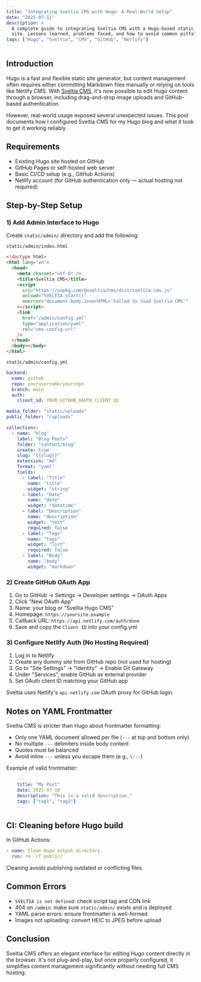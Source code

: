 ```yaml
---
title: "Integrating Sveltia CMS with Hugo: A Real-World Setup"
date: "2025-07-11"
description: >
  A complete guide to integrating Sveltia CMS with a Hugo-based static
  site. Lessons learned, problems faced, and how to avoid common pitfalls.
tags: ["Hugo", "Sveltia", "CMS", "GitHub", "Netlify"]
---
```


## Introduction

Hugo is a fast and flexible static site generator, but content management often
requires either committing Markdown files manually or relying on tools like
Netlify CMS. With [Sveltia CMS](https://github.com/sveltia/sveltia-cms),
it's now possible to edit Hugo content through a browser, including
drag-and-drop image uploads and GitHub-based authentication.

However, real-world usage exposed several unexpected issues. This post documents
how I configured Sveltia CMS for my Hugo blog
and what it took to get it working reliably.

## Requirements

- Existing Hugo site hosted on GitHub
- GitHub Pages or self-hosted web server
- Basic CI/CD setup (e.g., GitHub Actions)
- Netlify account (for GitHub authentication only — actual hosting not required)

## Step-by-Step Setup

### 1) Add Admin Interface to Hugo

Create `static/admin/` directory and add the following:

`static/admin/index.html`

```html
<!doctype html>
<html lang="en">
  <head>
    <meta charset="utf-8" />
    <title>Sveltia CMS</title>
    <script
      src="https://unpkg.com/@sveltia/cms/dist/sveltia-cms.js"
      onload="SVELTIA.start()"
      onerror="document.body.innerHTML='Failed to load Sveltia CMS'"
    ></script>
    <link
      href="/admin/config.yml"
      type="application/yaml"
      rel="cms-config-url"
    />
  </head>
  <body></body>
</html>
```

`static/admin/config.yml`

```yml
backend:
  name: github
  repo: yourusername/yourrepo
  branch: main
  auth:
    client_id: YOUR_GITHUB_OAUTH_CLIENT_ID

media_folder: "static/uploads"
public_folder: "/uploads"

collections:
  - name: "blog"
    label: "Blog Posts"
    folder: "content/blog"
    create: true
    slug: "{{slug}}"
    extension: "md"
    format: "yaml"
    fields:
      - label: "Title"
        name: "title"
        widget: "string"
      - label: "Date"
        name: "date"
        widget: "datetime"
      - label: "Description"
        name: "description"
        widget: "text"
        required: false
      - label: "Tags"
        name: "tags"
        widget: "list"
        required: false
      - label: "Body"
        name: "body"
        widget: "markdown"
```

### 2) Create GitHub OAuth App

1. Go to GitHub → Settings → Developer settings → OAuth Apps
2. Click "New OAuth App"
3. Name: your blog or "Sveltia Hugo CMS"
4. Homepage: `https://yoursite.example`
5. Callback URL: `https://api.netlify.com/auth/done`
6. Save and copy the `Client ID` into your config.yml

### 3) Configure Netlify Auth (No Hosting Required)

1. Log in to Netlify
2. Create any dummy site from GitHub repo (not used for hosting)
3. Go to "Site Settings" → "Identity" → Enable Git Gateway
4. Under "Services", enable GitHub as external provider
5. Set OAuth client ID matching your GitHub app

Sveltia uses Netlify's `api.netlify.com` OAuth proxy for GitHub login.

## Notes on YAML Frontmatter

Sveltia CMS is stricter than Hugo about frontmatter formatting:

- Only one YAML document allowed per file (`---` at top and bottom only)
- No multiple `---` delimiters inside body content
- Quotes must be balanced
- Avoid inline `---` unless you escape them (e.g., `\---`)

Example of valid frontmatter:

```yaml
    ---
    title: "My Post"
    date: 2025-07-10
    description: "This is a valid description."
    tags: ["tag1", "tag2"]
    ---
```

## CI: Cleaning before Hugo build

In GitHub Actions:

```yaml
- name: Clean Hugo output directory
  run: rm -rf public/
```

Cleaning avoids publishing outdated or conflicting files.

## Common Errors

- `SVELTIA is not defined`: check script tag and CDN link
- 404 on `/admin`: make sure `static/admin/` exists and is deployed
- YAML parse errors: ensure frontmatter is well-formed
- Images not uploading: convert HEIC to JPEG before upload

## Conclusion

Sveltia CMS offers an elegant interface for editing Hugo content directly in the
browser. It's not plug-and-play, but once properly configured, it simplifies
content management significantly without needing full CMS hosting.
